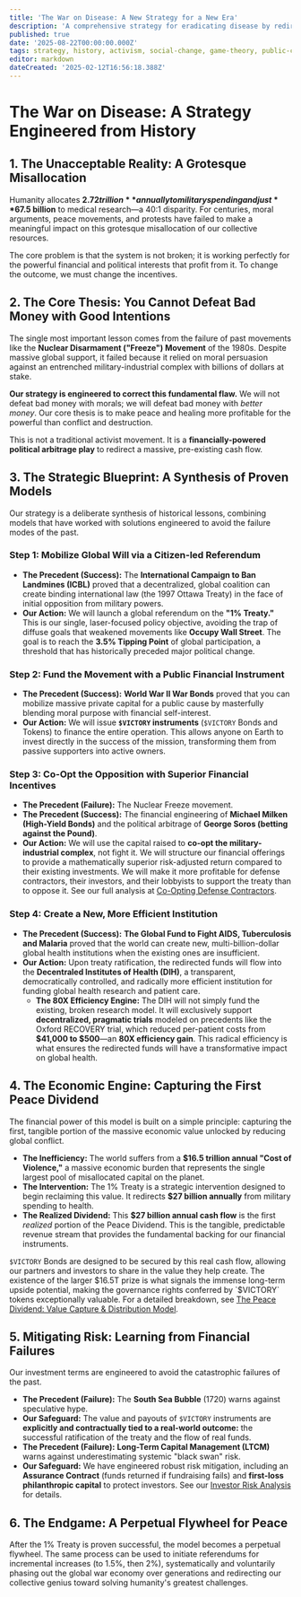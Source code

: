 ```yaml
---
title: 'The War on Disease: A New Strategy for a New Era'
description: 'A comprehensive strategy for eradicating disease by redirecting global military spending, engineered from the lessons of historical social and financial movements.'
published: true
date: '2025-08-22T00:00:00.000Z'
tags: strategy, history, activism, social-change, game-theory, public-choice
editor: markdown
dateCreated: '2025-02-12T16:56:18.388Z'
---
```


# The War on Disease: A Strategy Engineered from History

## 1. The Unacceptable Reality: A Grotesque Misallocation

Humanity allocates **$2.72 trillion** annually to military spending and just **$67.5 billion** to medical research—a 40:1 disparity. For centuries, moral arguments, peace movements, and protests have failed to make a meaningful impact on this grotesque misallocation of our collective resources.

The core problem is that the system is not broken; it is working perfectly for the powerful financial and political interests that profit from it. To change the outcome, we must change the incentives.

## 2. The Core Thesis: You Cannot Defeat Bad Money with Good Intentions

The single most important lesson comes from the failure of past movements like the **Nuclear Disarmament ("Freeze") Movement** of the 1980s. Despite massive global support, it failed because it relied on moral persuasion against an entrenched military-industrial complex with billions of dollars at stake.

**Our strategy is engineered to correct this fundamental flaw.** We will not defeat bad money with morals; we will defeat bad money with *better money*. Our core thesis is to make peace and healing more profitable for the powerful than conflict and destruction.

This is not a traditional activist movement. It is a **financially-powered political arbitrage play** to redirect a massive, pre-existing cash flow.

## 3. The Strategic Blueprint: A Synthesis of Proven Models

Our strategy is a deliberate synthesis of historical lessons, combining models that have worked with solutions engineered to avoid the failure modes of the past.

### Step 1: Mobilize Global Will via a Citizen-led Referendum
*   **The Precedent (Success):** The **International Campaign to Ban Landmines (ICBL)** proved that a decentralized, global coalition can create binding international law (the 1997 Ottawa Treaty) in the face of initial opposition from military powers.
*   **Our Action:** We will launch a global referendum on the **"1% Treaty."** This is our single, laser-focused policy objective, avoiding the trap of diffuse goals that weakened movements like **Occupy Wall Street**. The goal is to reach the **3.5% Tipping Point** of global participation, a threshold that has historically preceded major political change.

### Step 2: Fund the Movement with a Public Financial Instrument
*   **The Precedent (Success):** **World War II War Bonds** proved that you can mobilize massive private capital for a public cause by masterfully blending moral purpose with financial self-interest.
*   **Our Action:** We will issue **`$VICTORY` instruments** (`$VICTORY` Bonds and Tokens) to finance the entire operation. This allows anyone on Earth to invest directly in the success of the mission, transforming them from passive supporters into active owners.

### Step 3: Co-Opt the Opposition with Superior Financial Incentives
*   **The Precedent (Failure):** The Nuclear Freeze movement.
*   **The Precedent (Success):** The financial engineering of **Michael Milken (High-Yield Bonds)** and the political arbitrage of **George Soros (betting against the Pound)**.
*   **Our Action:** We will use the capital raised to **co-opt the military-industrial complex**, not fight it. We will structure our financial offerings to provide a mathematically superior risk-adjusted return compared to their existing investments. We will make it more profitable for defense contractors, their investors, and their lobbyists to support the treaty than to oppose it. See our full analysis at [Co-Opting Defense Contractors](./co-opting-defense-contractors.md).

### Step 4: Create a New, More Efficient Institution
*   **The Precedent (Success):** **The Global Fund to Fight AIDS, Tuberculosis and Malaria** proved that the world can create new, multi-billion-dollar global health institutions when the existing ones are insufficient.
*   **Our Action:** Upon treaty ratification, the redirected funds will flow into the **Decentraled Institutes of Health (DIH)**, a transparent, democratically controlled, and radically more efficient institution for funding global health research and patient care.
    *   **The 80X Efficiency Engine:** The DIH will not simply fund the existing, broken research model. It will exclusively support **decentralized, pragmatic trials** modeled on precedents like the Oxford RECOVERY trial, which reduced per-patient costs from **$41,000 to $500**—an **80X efficiency gain**. This radical efficiency is what ensures the redirected funds will have a transformative impact on global health.

## 4. The Economic Engine: Capturing the First Peace Dividend

The financial power of this model is built on a simple principle: capturing the first, tangible portion of the massive economic value unlocked by reducing global conflict.

*   **The Inefficiency:** The world suffers from a **$16.5 trillion annual "Cost of Violence,"** a massive economic burden that represents the single largest pool of misallocated capital on the planet.
*   **The Intervention:** The 1% Treaty is a strategic intervention designed to begin reclaiming this value. It redirects **$27 billion annually** from military spending to health.
*   **The Realized Dividend:** This **$27 billion annual cash flow** is the first *realized* portion of the Peace Dividend. This is the tangible, predictable revenue stream that provides the fundamental backing for our financial instruments.

`$VICTORY` Bonds are designed to be secured by this real cash flow, allowing our partners and investors to share in the value they help create. The existence of the larger $16.5T prize is what signals the immense long-term upside potential, making the governance rights conferred by `$VICTORY` tokens exceptionally valuable. For a detailed breakdown, see [The Peace Dividend: Value Capture & Distribution Model](../economic-models/peace-dividend-value-capture.md).

## 5. Mitigating Risk: Learning from Financial Failures

Our investment terms are engineered to avoid the catastrophic failures of the past.
*   **The Precedent (Failure):** The **South Sea Bubble** (1720) warns against speculative hype.
*   **Our Safeguard:** The value and payouts of `$VICTORY` instruments are **explicitly and contractually tied to a real-world outcome:** the successful ratification of the treaty and the flow of real funds.
*   **The Precedent (Failure):** **Long-Term Capital Management (LTCM)** warns against underestimating systemic "black swan" risk.
*   **Our Safeguard:** We have engineered robust risk mitigation, including an **Assurance Contract** (funds returned if fundraising fails) and **first-loss philanthropic capital** to protect investors. See our [Investor Risk Analysis](../economic-models/investor-risk-analysis.md) for details.

## 6. The Endgame: A Perpetual Flywheel for Peace

After the 1% Treaty is proven successful, the model becomes a perpetual flywheel. The same process can be used to initiate referendums for incremental increases (to 1.5%, then 2%), systematically and voluntarily phasing out the global war economy over generations and redirecting our collective genius toward solving humanity's greatest challenges.
